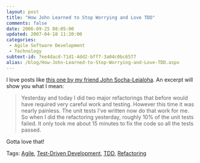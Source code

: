 ```yaml
---
layout: post
title: "How John Learned to Stop Worrying and Love TDD"
comments: false
date: 2006-09-25 08:05:00
updated: 2007-04-18 11:20:00
categories:
 - Agile Software Development
 - Technology
subtext-id: 7ee4dacd-71d1-4dd2-bff7-3a04c0bc6577
alias: /blog/How-John-Learned-to-Stop-Worrying-and-Love-TDD.aspx
---
```



I love posts like [this one by my friend John Socha-Leialoha](http://www.socha.com/blogs/john/2006/09/how-i-learned-to-stop-worrying-and.html). An excerpt will show you what I mean:

> Yesterday and today I did two major refactorings that before would have required very careful work and testing. However this time it was nearly painless. The unit tests I've written now do that work for me. So when I did the refactoring yesterday, roughly 10% of the unit tests failed. It only took me about 15 minutes to fix the code so all the tests passed. 

Gotta love that!

Tags: [Agile](http://del.icio.us/popular/Agile), [Test-Driven Development](http://del.icio.us/popular/Test-Driven+Development), [TDD](http://del.icio.us/popular/TDD), [Refactoring](http://del.icio.us/popular/Refactoring)
